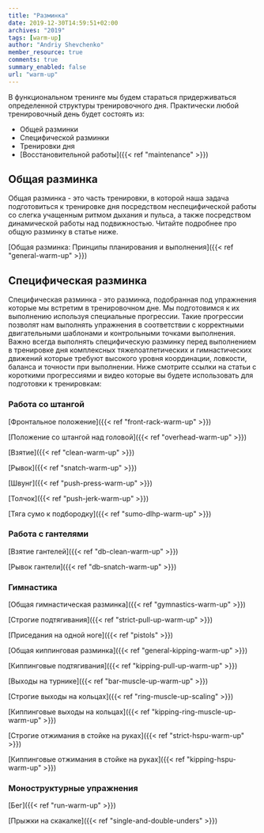 ```yaml
---
title: "Разминка"
date: 2019-12-30T14:59:51+02:00
archives: "2019"
tags: [warm-up]
author: "Andriy Shevchenko"
member_resource: true
comments: true
summary_enabled: false
url: "warm-up"
---
```


В функциональном тренинге мы будем стараться придерживаться определенной
структуры тренировочного дня. Практически любой тренировочный день будет
состоять из:

* Общей разминки
* Специфической разминки
* Тренировки дня
* [Восстановительной работы]({{< ref "maintenance" >}})

## Общая разминка

Общая разминка - это часть тренировки, в которой наша задача подготовиться
к тренировке дня посредством неспецифической работы со слегка учащенным
ритмом дыхания и пульса, а также посредством динамической работы над
подвижностью. Читайте подробнее про общую разминку в статье ниже.  

[Общая разминка: Принципы планирования и выполнения]({{< ref "general-warm-up" >}})

## Специфическая разминка

Специфическая разминка - это разминка, подобранная под упражнения которые
мы встретим в тренировочном дне. Мы подготовимся к их выполнению
используя специальные прогрессии. Такие прогрессии позволят нам
выполнять упражнения в соответствии с корректными двигательными
шаблонами и контрольными точками выполнения. Важно всегда выполнять
специфическую разминку перед выполнением в тренировке дня комплексных
тяжелоатлетических и гимнастических движений которые требуют
высокого уровня координации, ловкости, баланса и точности при выполнении.
Ниже смотрите ссылки на статьи с короткими прогрессиями и видео которые 
вы будете использовать для подготовки к тренировкам:

### Работа со штангой

[Фронтальное положение]({{< ref "front-rack-warm-up" >}})

[Положение со штангой над головой]({{< ref "overhead-warm-up" >}})

[Взятие]({{< ref "clean-warm-up" >}})

[Рывок]({{< ref "snatch-warm-up" >}})

[Швунг]({{< ref "push-press-warm-up" >}})

[Толчок]({{< ref "push-jerk-warm-up" >}})

[Тяга сумо к подбородку]({{< ref "sumo-dlhp-warm-up" >}})

### Работа с гантелями

[Взятие гантелей]({{< ref "db-clean-warm-up" >}})

[Рывок гантели]({{< ref "db-snatch-warm-up" >}})

### Гимнастика

[Общая гимнастическая разминка]({{< ref "gymnastics-warm-up" >}})

[Строгие подтягивания]({{< ref "strict-pull-up-warm-up" >}})

[Приседания на одной ноге]({{< ref "pistols" >}})

[Общая киппинговая разминка]({{< ref "general-kipping-warm-up" >}})

[Киппинговые подтягивания]({{< ref "kipping-pull-up-warm-up" >}})

[Выходы на турнике]({{< ref "bar-muscle-up-warm-up" >}})

[Строгие выходы на кольцах]({{< ref "ring-muscle-up-scaling" >}})

[Киппинговые выходы на кольцах]({{< ref "kipping-ring-muscle-up-warm-up" >}})

[Строгие отжимания в стойке на руках]({{< ref "strict-hspu-warm-up" >}})

[Киппинговые отжимания в стойке на руках]({{< ref "kipping-hspu-warm-up" >}})

### Моноструктурные упражнения

[Бег]({{< ref "run-warm-up" >}})

[Прыжки на скакалке]({{< ref "single-and-double-unders" >}})

<!-- shoulder prep, deadlift, du, pistols, rmu nice to haves-->

